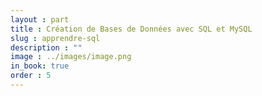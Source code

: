 ```yaml
---
layout : part
title : Création de Bases de Données avec SQL et MySQL
slug : apprendre-sql
description : ""
image : ../images/image.png
in_book: true
order : 5
---
```


